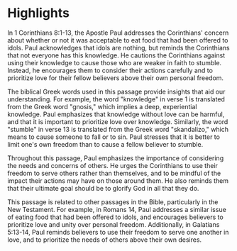 # Highlights

In 1 Corinthians 8:1-13, the Apostle Paul addresses the Corinthians' concern about whether or not it was acceptable to eat food that had been offered to idols. Paul acknowledges that idols are nothing, but reminds the Corinthians that not everyone has this knowledge. He cautions the Corinthians against using their knowledge to cause those who are weaker in faith to stumble. Instead, he encourages them to consider their actions carefully and to prioritize love for their fellow believers above their own personal freedom.

The biblical Greek words used in this passage provide insights that aid our understanding. For example, the word "knowledge" in verse 1 is translated from the Greek word "gnosis," which implies a deep, experiential knowledge. Paul emphasizes that knowledge without love can be harmful, and that it is important to prioritize love over knowledge. Similarly, the word "stumble" in verse 13 is translated from the Greek word "skandalizo," which means to cause someone to fall or to sin. Paul stresses that it is better to limit one's own freedom than to cause a fellow believer to stumble.

Throughout this passage, Paul emphasizes the importance of considering the needs and concerns of others. He urges the Corinthians to use their freedom to serve others rather than themselves, and to be mindful of the impact their actions may have on those around them. He also reminds them that their ultimate goal should be to glorify God in all that they do.

This passage is related to other passages in the Bible, particularly in the New Testament. For example, in Romans 14, Paul addresses a similar issue of eating food that had been offered to idols, and encourages believers to prioritize love and unity over personal freedom. Additionally, in Galatians 5:13-14, Paul reminds believers to use their freedom to serve one another in love, and to prioritize the needs of others above their own desires.


